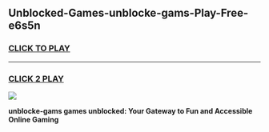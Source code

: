 
## Unblocked-Games-unblocke-gams-Play-Free-e6s5n
<h3>
<a href="https://premium76.site?title=unblocke-gams&ref=18A1">CLICK TO PLAY</a></h3>
<hr>

<h3>
<a href="https://premium76.site?title=unblocke-gams&ref=18A1">CLICK 2 PLAY</a>
  
</h3>

<a href="https://premium76.site?title=unblocke-gams&ref=18A1"><img src="https://clearcache.store/games.png"></a>


**unblocke-gams games unblocked: Your Gateway to Fun and Accessible Online Gaming**
